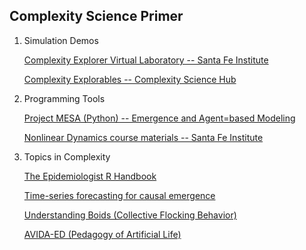 ## Complexity Science Primer

1) Simulation Demos

   [Complexity Explorer Virtual Laboratory -- Santa Fe Institute](https://www.complexityexplorer.org/explore/virtual-laboratory#gsc.tab=0)

   [Complexity Explorables -- Complexity Science Hub](https://www.complexity-explorables.org/)

2) Programming Tools

   [Project MESA (Python) -- Emergence and Agent=based Modeling](https://github.com/projectmesa)

   [Nonlinear Dynamics course materials -- Santa Fe Institute](https://github.com/rajesh-s/nonlinear_dynamics_course)

3) Topics in Complexity

   [The Epidemiologist R Handbook](https://epirhandbook.com/en/)

   [Time-series forecasting for causal emergence](https://github.com/Matthew-ymz/Time-series-forecasting-for-causal-emergence)

   [Understanding Boids (Collective Flocking Behavior)](https://github-pages.ucl.ac.uk/rsd-engineeringcourse/ch02data/084Boids.html)

   [AVIDA-ED (Pedagogy of Artificial Life)](https://avida-ed.msu.edu/)
